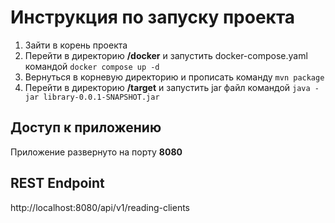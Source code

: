 # Инструкция по запуску проекта

1. Зайти в корень проекта 
2. Перейти в директорию **/docker** и запустить docker-compose.yaml командой `docker compose up -d`
3. Вернуться в корневую директорию и прописать команду `mvn package` 
4. Перейти в директорию **/target** и запустить jar файл командой `java -jar library-0.0.1-SNAPSHOT.jar`

## Доступ к приложению
Приложение развернуто на порту **8080**

## REST Endpoint
http://localhost:8080/api/v1/reading-clients
